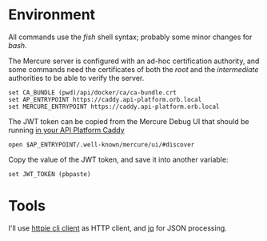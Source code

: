 
# Environment
All commands use the _fish_ shell syntax; probably some minor changes for _bash_.

The Mercure server is configured with an ad-hoc certification authority, and some commands need the certificates of both the _root_ and the _intermediate_ authorities to be able to verify the server.
```shell (fish)
set CA_BUNDLE (pwd)/api/docker/ca/ca-bundle.crt
set AP_ENTRYPOINT https://caddy.api-platform.orb.local
set MERCURE_ENTRYPOINT https://caddy.api-platform.orb.local
```
The JWT token can be copied from the Mercure Debug UI that should be running [in your API Platform Caddy](https://caddy.api-platform.orb.local/.well-known/mercure/ui/#discover)
```shell
open $AP_ENTRYPOINT/.well-known/mercure/ui/#discover
```
Copy the value of the JWT token, and save it into another variable:
```shell (fish)
set JWT_TOKEN (pbpaste)
```
# Tools
I'll use [httpie cli client](https://httpie.io/cli) as HTTP client, and [jq](https://jqlang.github.io/jq/) for JSON processing. 